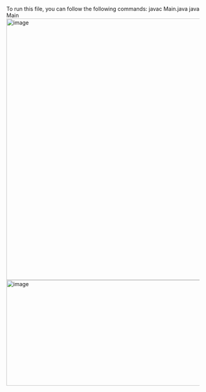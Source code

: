 To run this file, you can follow the following commands:
javac Main.java
java Main
<img width="1309" height="683" alt="image" src="https://github.com/user-attachments/assets/75494ec7-2de3-4691-ab24-d5bb0b8ab83e" />
<img width="1320" height="276" alt="image" src="https://github.com/user-attachments/assets/382375d3-b4ae-4fa4-afa8-f220524710d5" />
